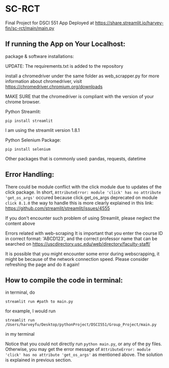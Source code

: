 # SC-RCT
Final Project for DSCI 551
App Deployed at https://share.streamlit.io/harvey-fin/sc-rct/main/main.py

If running the App on Your Localhost:
------------------------------------
package & software installations:

UPDATE: The requirements.txt is added to the repository

install a chromedriver under the same folder as web_scrapper.py
for more information about chromedriver, visit https://chromedriver.chromium.org/downloads

MAKE SURE that the chromedriver is compliant with the version of your chrome browser.

Python Streamlit:
```
pip install streamlit
```
I am using the streamlit version 1.8.1

Python Selenium Package:
```
pip install selenium
```
Other packages that is commonly used: pandas, requests, datetime

Error Handling:
-----------------------------------
There could be module conflict with the click module due to updates of the click package.
In short, ```AttributeError: module 'click' has no attribute 'get_os_args'``` occured because click.get_os_args deprecated on module ```click 8.1.0```
the way to handle this is more clearly explained in this link: https://github.com/streamlit/streamlit/issues/4555

If you don't encounter such problem of using Streamlit, please neglect the content above

Errors related with web-scraping
It is important that you enter the course ID in correct format: 'ABCD123', and the correct professor name that can be searched on https://uscdirectory.usc.edu/web/directory/faculty-staff/

It is possible that you might encounter some error during webscrapping, it might be because of the network connection speed. Please consider refreshing the page and do it again!

How to compile the code in terminal:
------------------------------------

in terminal, do
```
streamlit run #path to main.py
```
for example, I would run
```
streamlit run /Users/harveyfu/Desktop/pythonProject/DSCI551/Group_Project/main.py
```
in my terminal

Notice that you could not directly run ```python main.py```, or any of the py files. Otherwise, you may get the error message of ```AttributeError: module 'click' has no attribute 'get_os_args'``` as mentioned above. The solution is explained in previous section.

